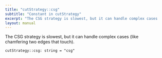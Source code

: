 ```yaml
---
title: "cutStrategy::csg"
subtitle: "Constant in cutStrategy"
excerpt: "The CSG strategy is slowest, but it can handle complex cases (like chamfering two edges that touch)."
layout: manual
---
```


The CSG strategy is slowest, but it can handle complex cases (like chamfering two edges that touch).

```kcl
cutStrategy::csg: string = "csg"
```




